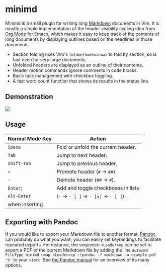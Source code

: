 # minimd

Minimd is a small plugin for writing long [Markdown](https://commonmark.org/) documents in Vim.  It is mostly a simple implementation of the header visibility cycling idea from [Org Mode](https://orgmode.org/) for Emacs, which makes it easy to keep track of the contents of long documents by displaying outlines based on the headlines in those documents.

- Section folding uses Vim's `foldmethod=manual` to fold by section, so is fast even for very large documents.
- Unfolded headers are displayed as an outline of their contents.
- Header motion commands ignore comments in code blocks.
- Basic task management with checkbox toggling.
- A fast word count function that shows its results in the status line.

## Demonstration

![](http://johnob.sdf.org/resources/minimd_demo.gif)

## Usage

| Normal Mode Key | Action                                 |
| --------------- | -------------------------------------- |
| `Space`         | Fold or unfold the current header.     |
| `Tab`           | Jump to next header.                   |
| `Shift-Tab`     | Jump to previous header.               |
| `=`             | Promote header (`#` → `##`).           |
| `-`             | Demote header (`##` → `#`).            |
| `Enter`;        | Add and toggle checkboxes in lists     |
| `Alt-Enter`     | (`-` → `- [ ]` → `- [x]` → `- [ ]`).   |
| when inserting  |                                        |

## Exporting with Pandoc

If you would like to export your Markdown file to another format, [Pandoc](https://pandoc.org/) can probably do what you want; you can easily set keybindings to facilitate repeated exports.  For instance, the sequence `<Leader>ep` can be set to export a PDF of the current Markdown file by adding the line `autocmd FileType minimd nmap <Leader>ep :!pandoc -f markdown -o example.pdf '%'` to your `vimrc`.  See [the Pandoc manual](https://pandoc.org/MANUAL.html) for an overview of its many options.
